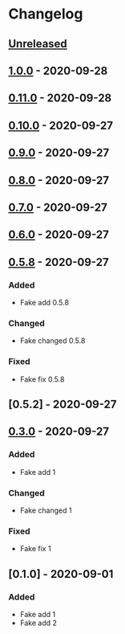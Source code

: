 # Changelog

## [Unreleased]

## [1.0.0] - 2020-09-28

## [0.11.0] - 2020-09-28

## [0.10.0] - 2020-09-27

## [0.9.0] - 2020-09-27

## [0.8.0] - 2020-09-27

## [0.7.0] - 2020-09-27

## [0.6.0] - 2020-09-27

## [0.5.8] - 2020-09-27

### Added

-   Fake add 0.5.8

### Changed

-   Fake changed 0.5.8

### Fixed

-   Fake fix 0.5.8

## [0.5.2] - 2020-09-27

## [0.3.0] - 2020-09-27

### Added

-   Fake add 1

### Changed

-   Fake changed 1

### Fixed

-   Fake fix 1

## [0.1.0] - 2020-09-01

### Added

-   Fake add 1
-   Fake add 2

[Unreleased]: https://github.com/Galileo-Galilei/gh-actions-playground/compare/1.0.0...HEAD

[1.0.0]: https://github.com/Galileo-Galilei/gh-actions-playground/compare/0.11.0...1.0.0

[0.11.0]: https://github.com/Galileo-Galilei/gh-actions-playground/compare/0.10.0...0.11.0

[0.10.0]: https://github.com/Galileo-Galilei/gh-actions-playground/compare/0.9.0...0.10.0

[0.9.0]: https://github.com/Galileo-Galilei/gh-actions-playground/compare/0.8.0...0.9.0

[0.8.0]: https://github.com/Galileo-Galilei/gh-actions-playground/compare/0.7.0...0.8.0

[0.7.0]: https://github.com/Galileo-Galilei/gh-actions-playground/compare/0.6.0...0.7.0

[0.6.0]: https://github.com/Galileo-Galilei/gh-actions-playground/compare/0.5.8...0.6.0

[0.5.8]: https://github.com/Galileo-Galilei/gh-actions-playground/compare/0.3.0...0.5.8

[0.3.0]: https://github.com/Galileo-Galilei/gh-actions-playground/compare/0.1.0...0.3.0

